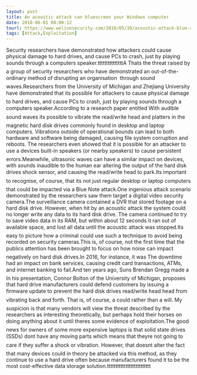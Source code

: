 ```yaml
---
layout: post
title: An acoustic attack can bluescreen your Windows computer
date: 2018-06-01 00:00:12
tourl: https://www.welivesecurity.com/2018/05/30/acoustic-attack-blue-screen-windows-computer/
tags: [Attack,Exploitation]
---
```

Security researchers have demonstrated how attackers could cause physical damage to hard drives, and cause PCs to crash, just by playing sounds through a computers speaker.tttttttttttttttA Thats the threat raised by a group of security researchers who have demonstrated an out-of-the-ordinary method of disrupting an organisation  through sound waves.Researchers from the University of Michigan and Zhejiang University have demonstrated that its possible for attackers to cause physical damage to hard drives, and cause PCs to crash, just by playing sounds through a computers speaker.According to a research paper entitled With audible sound waves its possible to vibrate the read/write head and platters in the magnetic hard disk drives commonly found in desktop and laptop computers. Vibrations outside of operational bounds can lead to both hardware and software being damaged, causing file system corruption and reboots. The researchers even showed that it is possible for an attacker to use a devices built-in speakers (or nearby speakers) to cause persistent errors.Meanwhile, ultrasonic waves can have a similar impact on devices, with sounds inaudible to the human ear altering the output of the hard disk drives shock sensor, and causing the read/write head to park.Its important to recognise, of course, that its not just regular desktop or laptop computers that could be impacted via a Blue Note attack.One ingenious attack scenario demonstrated by the researchers saw them target a digital video security camera.The surveillance camera contained a DVR that stored footage on a hard disk drive. However, when hit by an acoustic attack the system could no longer write any data to its hard disk drive. The camera continued to try to save video data in its RAM, but within about 12 seconds it ran out of available space, and lost all data until the acoustic attack was stopped.Its easy to picture how a criminal could use such a technique to avoid being recorded on security cameras.This is, of course, not the first time that the publics attention has been brought to focus on how noise can impact negatively on hard disk drives.In 2016, for instance, it was The downtime had an impact on bank services, causing credit card transactions, ATMs, and internet banking to fail.And ten years ago, Suns Brendan Gregg made a In his presentation, Connor Bolton of the University of Michigan, proposes that hard drive manufacturers could defend customers by issuing a firmware update to prevent the hard disk drives read/write head head from vibrating back and forth. That is, of course, a could rather than a will. My suspicion is that many vendors will view the threat described by the researchers as interesting theoretically, but perhaps hold their horses on doing anything about it until theres some evidence of exploitation.The good news for owners of some more expensive laptops is that solid state drives (SSDs) dont have any moving parts which means that theyre not going to care if they suffer a shock or vibration. However, that doesnt alter the fact that many devices could in theory be attacked via this method, as they continue to use a hard drive often because manufacturers found it to be the most cost-effective data storage solution.tttttttttttttttttttttttttt